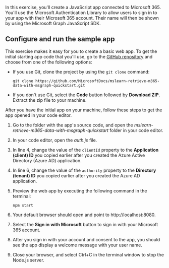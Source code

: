 In this exercise, you'll create a JavaScript app connected to Microsoft 365. You'll use the Microsoft Authentication Library to allow users to sign in to your app with their Microsoft 365 account. Their name will then be shown by using the Microsoft Graph JavaScript SDK.

## Configure and run the sample app

This exercise makes it easy for you to create a basic web app. To get the initial starting app code that you'll use, go to the [GitHub repository](https://github.com/MicrosoftDocs/mslearn-retrieve-m365-data-with-msgraph-quickstart) and choose from one of the following options:

- If you use Git, clone the project by using the `git clone` command:

    ```nodejs
    git clone https://github.com/MicrosoftDocs/mslearn-retrieve-m365-data-with-msgraph-quickstart.git
    ```

- If you don't use Git, select the **Code** button followed by **Download ZIP**. Extract the zip file to your machine.

After you have the initial app on your machine, follow these steps to get the app opened in your code editor.

1.	Go to the folder with the app's source code, and open the *mslearn-retrieve-m365-data-with-msgraph-quickstart* folder in your code editor.
1.	In your code editor, open the *auth.js* file.
1.	In line 4, change the value of the `clientId` property to the **Application (client) ID** you copied earlier after you created the Azure Active Directory (Azure AD) application.
1.	In line 6, change the value of the `authority` property to the **Directory (tenant) ID** you copied earlier after you created the Azure AD application.
1.	Preview the web app by executing the following command in the terminal:

    ```nodejs
    npm start
    ```

1.	Your default browser should open and point to http://localhost:8080.
1.	Select the **Sign in with Microsoft** button to sign in with your Microsoft 365 account.
1.	After you sign in with your account and consent to the app, you should see the app display a welcome message with your user name.
1.	Close your browser, and select Ctrl+C in the terminal window to stop the Node.js server.

